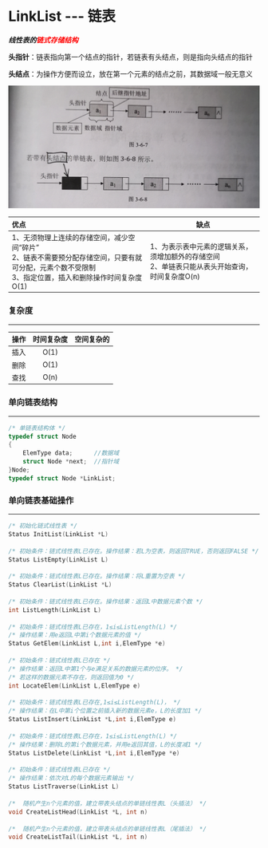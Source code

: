 # LinkList --- 链表

***线性表的<font color=red>链式存储结构</font>*** 

**头指针**：链表指向第一个结点的指针，若链表有头结点，则是指向头结点的指针

**头结点**：为操作方便而设立，放在第一个元素的结点之前，其数据域一般无意义

![单链表](单链表.jpg)

| 优点                                                         | 缺点                                                         |
| :----------------------------------------------------------- | ------------------------------------------------------------ |
| 1、无须物理上连续的存储空间，减少空间“碎片”<br />2、链表不需要预分配存储空间，只要有就可分配，元素个数不受限制<br />3、指定位置，插入和删除操作时间复杂度O(1) | 1、为表示表中元素的逻辑关系，须增加额外的存储空间<br />2、单链表只能从表头开始查询，时间复杂度O(n)<br /> |

### 复杂度

---

| 操作 | 时间复杂度 | 空间复杂的 |
| :--: | :--------: | :--------: |
| 插入 |    O(1)    |            |
| 删除 |    O(1)    |            |
| 查找 |    O(n)    |            |

### 单向链表结构

----

```c
/* 单链表结构体 */
typedef struct Node
{
	ElemType data;		//数据域
	struct Node *next;	//指针域
}Node;
typedef struct Node *LinkList;
```

### 单向链表基础操作

---

```c
/* 初始化链式线性表 */
Status InitList(LinkList *L) 

/* 初始条件：链式线性表L已存在。操作结果：若L为空表，则返回TRUE，否则返回FALSE */
Status ListEmpty(LinkList L)

/* 初始条件：链式线性表L已存在。操作结果：将L重置为空表 */
Status ClearList(LinkList *L)

/* 初始条件：链式线性表L已存在。操作结果：返回L中数据元素个数 */
int ListLength(LinkList L)

/* 初始条件：链式线性表L已存在，1≤i≤ListLength(L) */
/* 操作结果：用e返回L中第i个数据元素的值 */
Status GetElem(LinkList L,int i,ElemType *e)

/* 初始条件：链式线性表L已存在 */
/* 操作结果：返回L中第1个与e满足关系的数据元素的位序。 */
/* 若这样的数据元素不存在，则返回值为0 */
int LocateElem(LinkList L,ElemType e)

/* 初始条件：链式线性表L已存在,1≤i≤ListLength(L)， */
/* 操作结果：在L中第i个位置之前插入新的数据元素e，L的长度加1 */
Status ListInsert(LinkList *L,int i,ElemType e)
    
/* 初始条件：链式线性表L已存在，1≤i≤ListLength(L) */
/* 操作结果：删除L的第i个数据元素，并用e返回其值，L的长度减1 */
Status ListDelete(LinkList *L,int i,ElemType *e) 

/* 初始条件：链式线性表L已存在 */
/* 操作结果：依次对L的每个数据元素输出 */
Status ListTraverse(LinkList L)
    
/*  随机产生n个元素的值，建立带表头结点的单链线性表L（头插法） */
void CreateListHead(LinkList *L, int n)

/*  随机产生n个元素的值，建立带表头结点的单链线性表L（尾插法） */
void CreateListTail(LinkList *L, int n) 
```

